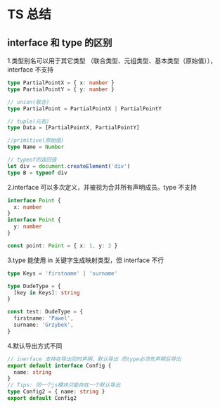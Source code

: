 # TS 总结

## interface 和 type 的区别

1.类型别名可以用于其它类型 （联合类型、元组类型、基本类型（原始值）），interface 不支持

```ts
type PartialPointX = { x: number }
type PartialPointY = { y: number }

// union(联合)
type PartialPoint = PartialPointX | PartialPointY

// tuple(元祖)
type Data = [PartialPointX, PartialPointY]

//primitive(原始值)
type Name = Number

// typeof的返回值
let div = document.createElement('div')
type B = typeof div
```

2.interface 可以多次定义，并被视为合并所有声明成员。type 不支持

```ts
interface Point {
  x: number
}
interface Point {
  y: number
}

const point: Point = { x: 1, y: 2 }
```

3.type 能使用 in 关键字生成映射类型，但 interface 不行

```ts
type Keys = 'firstname' | 'surname'

type DudeType = {
  [key in Keys]: string
}

const test: DudeType = {
  firstname: 'Pawel',
  surname: 'Grzybek',
}
```

4.默认导出方式不同

```ts
// inerface 支持在导出同时声明，默认导出 而type必须先声明后导出
export default interface Config {
  name: string
}
// Tips: 同一个js模块只能存在一个默认导出
type Config2 = { name: string }
export default Config2
```
